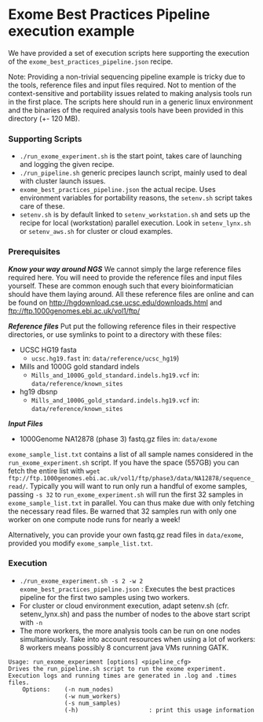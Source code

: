 # Exome Best Practices Pipeline execution example

We have provided a set of execution scripts here supporting the execution of the `exome_best_practices_pipeline.json` recipe. 

Note: Providing a non-trivial sequencing pipeline example is tricky due to the tools, reference files and input files required. Not to mention of the context-sensitive and portability issues related to making analysis tools run in the first place. The scripts here should run in a generic linux environment and the binaries of the required analysis tools have been provided in this directory (+- 120 MB). 

### Supporting Scripts
  - `./run_exome_experiment.sh` is the start point, takes care of launching and logging the given recipe.
  - `./run_pipeline.sh` generic precipes launch script, mainly used to deal with cluster launch issues.
  - `exome_best_practices_pipeline.json` the actual recipe. Uses environment variables for portability reasons, the `setenv.sh` script takes care of these.
  - `setenv.sh` is by default linked to `setenv_workstation.sh` and sets up the recipe for local (workstation) parallel execution. Look in `setenv_lynx.sh` or `setenv_aws.sh` for cluster or cloud examples.

### Prerequisites

***Know your way around NGS***
We cannot simply the large reference files required here. You will need to provide the reference files and input files yourself. These are common enough such that every bioinformatician should have them laying around. All these reference files are online and can be found on http://hgdownload.cse.ucsc.edu/downloads.html and ftp://ftp.1000genomes.ebi.ac.uk/vol1/ftp/
  
***Reference files***
Put put the following reference files in their respective directories, or use symlinks to point to a directory with these files:
  - UCSC HG19 fasta 
    - `ucsc.hg19.fast` in: `data/reference/ucsc_hg19`)
  - Mills and 1000G gold standard indels
    - `Mills_and_1000G_gold_standard.indels.hg19.vcf` in: `data/reference/known_sites`
  - hg19 dbsnp
    - `Mills_and_1000G_gold_standard.indels.hg19.vcf` in: `data/reference/known_sites`

***Input Files***
  - 1000Genome NA12878 (phase 3) fastq.gz files in: `data/exome`

`exome_sample_list.txt` contains a list of all sample names considered in the `run_exome_experiment.sh` script. If you have the space (557GB) you can fetch the entire list with ```wget ftp://ftp.1000genomes.ebi.ac.uk/vol1/ftp/phase3/data/NA12878/sequence_read/```. Typically you will want to run only run a handful of exome samples, passing `-s 32` to `run_exome_experiment.sh` will run the first 32 samples in `exome_sample_list.txt` in parallel. You can thus make due with only fetching the necessary read files.
Be warned that 32 samples run with only one worker on one compute node runs for nearly a week!

Alternatively, you can provide your own fastq.gz read files in `data/exome`, provided you modify `exome_sample_list.txt`.

### Execution
  - `./run_exome_experiment.sh -s 2 -w 2 exome_best_practices_pipeline.json` : Executes the best practices pipeline for the first two samples using two workers.
  - For cluster or cloud environment execution, adapt setenv.sh (cfr. setenv_lynx.sh) and pass the number of nodes to the above start script with `-n`
  - The more workers, the more analysis tools can be run on one nodes simultaniously. Take into account resources when using a lot of workers: 8 workers means possibly 8 concurrent java VMs running GATK.

```
Usage: run_exome_experiment [options] <pipeline_cfg>  
Drives the run_pipeline.sh script to run the exome experiment. Execution logs and running times are generated in .log and .times files.
	Options: 	(-n num_nodes)
				(-w num_workers) 
				(-s num_samples)
				(-h)					: print this usage information
```
